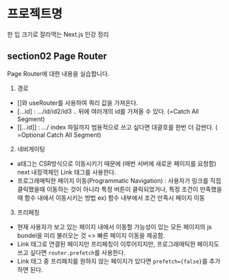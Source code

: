 # 프로젝트명

한 입 크기로 잘라먹는 Next.js 인강 정리

## section02 Page Router

Page Router에 대한 내용을 실습합니다.

1. 경로

- []와 useRouter를 사용하여 쿼리 값을 가져온다.
- [...id] : .../id/id2/id3 .. 뒤에 여러개의 id를 가져올 수 있다. (=Catch All Segment)
- [[...id]] : .../ index 파일까지 범용적으로 쓰고 싶다면 대괄호를 한번 더 감싼다. ( =Optional Catch All Segment)

2. 네비게이팅

- a태그는 CSR방식으로 이동시키기 때문에 (매번 서버에 새로운 페이지를 요청함) next 내장객체인 Link 태그를 사용한다.
- 프로그래매틱한 페이지 이동(Programmatic Navigation) : 사용자가 링크를 직접 클릭했을때 이동하는 것이 아니라 특정 버튼이 클릭되었거나, 특정 조건이 만족했을때 함수 내에서 이동시키는 방법
  ex) 함수 내부에서 조건 만족시 페이지 이동

3. 프리페칭

- 현재 사용자가 보고 있는 페이지 내에서 이동할 가능성이 있는 모든 페이지의 js bundel을 미리 불러오는 것 => 빠른 페이지 이동을 제공함.
- Link 태그로 연결된 페이지만 프리페칭이 이루어지지만, 프로그래매틱한 페이지도 쓰고 싶다면 `router.prefetch`를 사용한다.
- Link 태그 중 프리패치를 원하지 않는 페이지가 있다면 `prefetch={false}`를 추가하면 된다.
